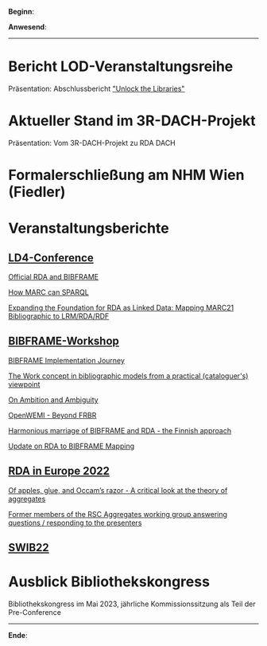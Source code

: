 **Beginn**: 

**Anwesend**: 

---

# Bericht LOD-Veranstaltungsreihe

Präsentation: Abschlussbericht ["Unlock the Libraries"](https://voeb-b.at/veranstaltungen/#unlockthelibraries)

# Aktueller Stand im 3R-DACH-Projekt

Präsentation: Vom 3R-DACH-Projekt zu RDA DACH

# Formalerschließung am NHM Wien (Fiedler)

# Veranstaltungsberichte

## [LD4-Conference](https://2022ld4conferenceonlinkedda.sched.com/)

[Official RDA and BIBFRAME](https://sched.co/13scX)

[How MARC can SPARQL](https://sched.co/13sd7)

[Expanding the Foundation for RDA as Linked Data: Mapping MARC21 Bibliographic to LRM/RDA/RDF](https://sched.co/13sdY)

##  [BIBFRAME-Workshop](https://www.casalini.it/bfwe2022/)

[BIBFRAME Implementation Journey](https://youtu.be/9J98GI9u0aI)

[The Work concept in bibliographic models from a practical (cataloguer's) viewpoint](https://youtu.be/kEsy5qqW6_M)

[On Ambition and Ambiguity](https://youtu.be/goQuMvCJnlc)

[OpenWEMI - Beyond FRBR](https://youtu.be/VZGtRrlR1j0)

[Harmonious marriage of BIBFRAME and RDA - the Finnish approach](https://youtu.be/HlJl5kd866I)

[Update on RDA to BIBFRAME Mapping](https://youtu.be/pV-Xlm2Y4hs)

## [RDA in Europe 2022](http://rda-rsc.org/node/725)

[Of apples, glue, and Occamʼs razor - A critical look at the theory of aggregates](https://youtu.be/LNuUj761_Zg)

[Former members of the RSC Aggregates working group answering questions / responding to the presenters](https://youtu.be/agMCo9UTD9w)

## [SWIB22](https://swib.org/swib22/)



# Ausblick Bibliothekskongress

Bibliothekskongress im Mai 2023, jährliche Kommissionssitzung als Teil der Pre-Conference

---

**Ende**: 
